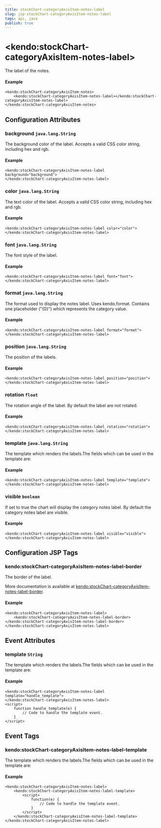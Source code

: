 ```yaml
---
title: stockChart-categoryAxisItem-notes-label
slug: jsp-stockChart-categoryAxisItem-notes-label
tags: api, java
publish: true
---
```


# \<kendo:stockChart-categoryAxisItem-notes-label\>

The label of the notes.

#### Example
    <kendo:stockChart-categoryAxisItem-notes>
        <kendo:stockChart-categoryAxisItem-notes-label></kendo:stockChart-categoryAxisItem-notes-label>
    </kendo:stockChart-categoryAxisItem-notes>

## Configuration Attributes

### background `java.lang.String`

The background color of the label. Accepts a valid CSS color string, including hex and rgb.

#### Example
    <kendo:stockChart-categoryAxisItem-notes-label background="background">
    </kendo:stockChart-categoryAxisItem-notes-label>

### color `java.lang.String`

The text color of the label. Accepts a valid CSS color string, including hex and rgb.

#### Example
    <kendo:stockChart-categoryAxisItem-notes-label color="color">
    </kendo:stockChart-categoryAxisItem-notes-label>

### font `java.lang.String`

The font style of the label.

#### Example
    <kendo:stockChart-categoryAxisItem-notes-label font="font">
    </kendo:stockChart-categoryAxisItem-notes-label>

### format `java.lang.String`

The format used to display the notes label. Uses kendo.format. Contains one placeholder ("{0}") which represents the category value.

#### Example
    <kendo:stockChart-categoryAxisItem-notes-label format="format">
    </kendo:stockChart-categoryAxisItem-notes-label>

### position `java.lang.String`

The position of the labels.

#### Example
    <kendo:stockChart-categoryAxisItem-notes-label position="position">
    </kendo:stockChart-categoryAxisItem-notes-label>

### rotation `float`

The rotation angle of the label. By default the label are not rotated.

#### Example
    <kendo:stockChart-categoryAxisItem-notes-label rotation="rotation">
    </kendo:stockChart-categoryAxisItem-notes-label>

### template `java.lang.String`

The template which renders the labels.The fields which can be used in the template are:

#### Example
    <kendo:stockChart-categoryAxisItem-notes-label template="template">
    </kendo:stockChart-categoryAxisItem-notes-label>

### visible `boolean`

If set to true the chart will display the category notes label. By default the category notes label are visible.

#### Example
    <kendo:stockChart-categoryAxisItem-notes-label visible="visible">
    </kendo:stockChart-categoryAxisItem-notes-label>


##  Configuration JSP Tags

### kendo:stockChart-categoryAxisItem-notes-label-border

The border of the label.

More documentation is available at [kendo:stockChart-categoryAxisItem-notes-label-border](/api/wrappers/jsp/stockchart/categoryaxisitem-notes-label-border).

#### Example

    <kendo:stockChart-categoryAxisItem-notes-label>
        <kendo:stockChart-categoryAxisItem-notes-label-border></kendo:stockChart-categoryAxisItem-notes-label-border>
    </kendo:stockChart-categoryAxisItem-notes-label>


## Event Attributes

### template `String`

The template which renders the labels.The fields which can be used in the template are:


#### Example
    <kendo:stockChart-categoryAxisItem-notes-label template="handle_template">
    </kendo:stockChart-categoryAxisItem-notes-label>
    <script>
        function handle_template(e) {
            // Code to handle the template event.
        }
    </script>

## Event Tags

### kendo:stockChart-categoryAxisItem-notes-label-template

The template which renders the labels.The fields which can be used in the template are:


#### Example
    <kendo:stockChart-categoryAxisItem-notes-label>
        <kendo:stockChart-categoryAxisItem-notes-label-template>
            <script>
                function(e) {
                    // Code to handle the template event.
                }
            </script>
        </kendo:stockChart-categoryAxisItem-notes-label-template>
    </kendo:stockChart-categoryAxisItem-notes-label>

